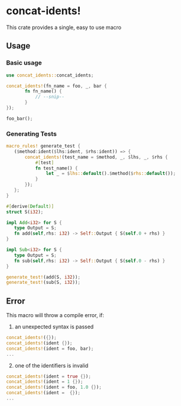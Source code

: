 # concat-idents!
This crate provides a single, easy to use macro

## Usage

### Basic usage
 ```rust
 use concat_idents::concat_idents;

 concat_idents!(fn_name = foo, _, bar {
        fn fn_name() {
            // --snip--
        }
 });

 foo_bar();
 ```

### Generating Tests
```rust
macro_rules! generate_test {
   ($method:ident($lhs:ident, $rhs:ident)) => {
       concat_idents!(test_name = $method, _, $lhs, _, $rhs {
           #[test]
           fn test_name() {
               let _ = $lhs::default().$method($rhs::default());
           }
       });
   };
}

#[derive(Default)]
struct S(i32);

impl Add<i32> for S {
   type Output = S;
   fn add(self,rhs: i32) -> Self::Output { S(self.0 + rhs) }
}

impl Sub<i32> for S {
   type Output = S;
   fn sub(self,rhs: i32) -> Self::Output { S(self.0 - rhs) }
}

generate_test!(add(S, i32));
generate_test!(sub(S, i32));
```

## Error
This macro will throw a compile error, if:
1. an unexpected syntax is passed
```rust
concat_idents!({});
concat_idents!(ident {});
concat_idents!(ident = foo, bar);
...
``` 
2. one of the identifiers is invalid
```rust
concat_idents!(ident = true {});
concat_idents!(ident = 1 {});
concat_idents!(ident = foo, 1.0 {});
concat_idents!(ident =  {});
...
``` 
